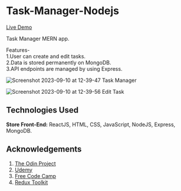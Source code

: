 ﻿# Task-Manager-Nodejs
  [Live Demo](https://task-manager-nodejs-9xm0.onrender.com/)

 Task Manager MERN app.

Features-<br>
 1.User can create and edit tasks.<br>
 2.Data is stored permanently on MongoDB.<br>
 3.API endpoints are managed by using Express.
 

![Screenshot 2023-09-10 at 12-39-47 Task Manager](https://github.com/Tarun-Sachan/redux-toolkit-Blog/assets/117214735/e92f3cc7-984e-4e9f-aa10-4774cc69f0f4)


![Screenshot 2023-09-10 at 12-39-56 Edit Task](https://github.com/Tarun-Sachan/redux-toolkit-Blog/assets/117214735/4f09e2a2-47ed-4710-8b84-52ca69ee38ba)



## Technologies Used

**Store Front-End:**  ReactJS, HTML, CSS, JavaScript, NodeJS, Express, MongoDB.


## Acknowledgements

 1. [The Odin Project](https://www.theodinproject.com/paths/full-stack-javascript/courses/intermediate-html-and-css)
 2. [Udemy](https://www.udemy.com/course/react-the-complete-guide-incl-redux/)
 3. [Free Code Camp](https://www.youtube.com/@freecodecamp)
 4. [Redux Toolkit](https://redux-toolkit.js.org/)

